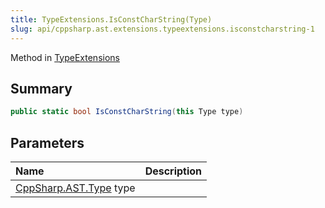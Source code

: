 ```yaml
---
title: TypeExtensions.IsConstCharString(Type)
slug: api/cppsharp.ast.extensions.typeextensions.isconstcharstring-1
---
```

Method in [TypeExtensions](/api/cppsharp/ast/extensions/typeextensions)

## Summary



```csharp
public static bool IsConstCharString(this Type type)
```

## Parameters

|Name|Description|
|:---|:---|
|[CppSharp.AST.Type](/api/cppsharp/ast/type) type||

